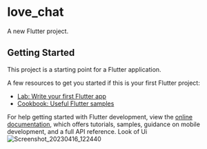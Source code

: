 # love_chat

A new Flutter project.

## Getting Started

This project is a starting point for a Flutter application.

A few resources to get you started if this is your first Flutter project:

- [Lab: Write your first Flutter app](https://docs.flutter.dev/get-started/codelab)
- [Cookbook: Useful Flutter samples](https://docs.flutter.dev/cookbook)

For help getting started with Flutter development, view the
[online documentation](https://docs.flutter.dev/), which offers tutorials,
samples, guidance on mobile development, and a full API reference.
Look of Ui
![Screenshot_20230416_122440](https://user-images.githubusercontent.com/108627373/232279524-bdaf79f6-9bdd-4b80-9236-44b0e8cbe8c4.png)

